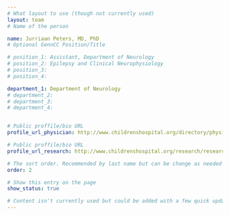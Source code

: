 ```yaml
---
# What layout to use (though not currently used)
layout: team
# Name of the person

name: Jurriaan Peters, MD, PhD
# Optional GennCC Position/Title

# position_1: Assistant, Department of Neurology
# position_2: Epilepsy and Clinical Neurophysiology
# position_3:
# position_4:

department_1: Department of Neurology
# department_2:
# department_3:
# department_4:


# Public proffile/bio URL
profile_url_physician: http://www.childrenshospital.org/directory/physicians/p/jurriaan-peters

# Public proffile/bio URL
profile_url_research: http://www.childrenshospital.org/research/researchers/p/jurriaan-peters

# The sort order. Recommended by last name but can be change as needed
order: 2

# Show this entry on the page
show_status: true

# Content isn't currently used but could be added with a few quick updates if needed to allow for bios
---
```

